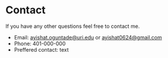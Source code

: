 # Contact 
If you have any other questions feel free to contact me. 
- Email: ayishat.oguntade@uri.edu or ayishat0624@gmail.com
- Phone: 401-000-000
- Preffered contact: text